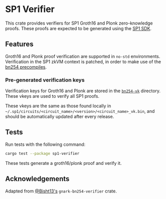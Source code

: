 # SP1 Verifier

This crate provides verifiers for SP1 Groth16 and Plonk zero-knowledge proofs. These proofs are expected
to be generated using the [SP1 SDK](../sdk).

## Features

Groth16 and Plonk proof verification are supported in `no-std` environments. Verification in the
SP1 zkVM context is patched, in order to make use of the
[bn254 precompiles](https://blog.succinct.xyz/succinctshipsprecompiles/).

### Pre-generated verification keys

Verification keys for Groth16 and Plonk are stored in the [`bn254-vk`](./bn254-vk/) directory. These
vkeys are used to verify all SP1 proofs.

These vkeys are the same as those found locally in
`~/.sp1/circuits/<circuit_name>/<version>/<circuit_name>_vk.bin`, and should be automatically
updated after every release.

## Tests

Run tests with the following command:

```sh
cargo test --package sp1-verifier
```

These tests generate a groth16/plonk proof and verify it.

## Acknowledgements

Adapted from [@Bisht13's](https://github.com/Bisht13/gnark-bn254-verifier) `gnark-bn254-verifier` crate.
